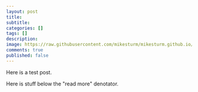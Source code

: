 ```yaml
---
layout: post
title:
subtitle:
categories: []
tags: []
description:
image: https://raw.githubusercontent.com/mikesturm/mikesturm.github.io/master/assets/
comments: true
published: false
---
```


Here is a test post.

<!--more-->

Here is stuff below the "read more" denotator.
